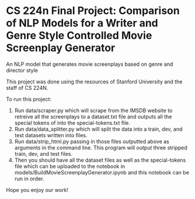 # CS 224n Final Project: Comparison of NLP Models for a Writer and Genre Style Controlled Movie Screenplay Generator

An NLP model that generates movie screenplays based on genre and director style

This project was done using the resources of Stanford University and the staff of CS 224N. 

To run this project:
1) Run data/scraper.py which will scrape from the IMSDB website to retreive all the screenplays to a dataset.txt file and outputs all the special tokens of <director name> <genre> into the special-tokens.txt file.
2) Run data/data_splitter.py which will split the data into a train, dev, and test datasets written into files.
3) Run data/strip_html.py passing in those files outputted above as arguments in the command line. This program will output three stripped train, dev, and test files. 
4) Then you should have all the dataset files as well as the special-tokens file which can be uploaded to the notebook in models/BuildMovieScreenplayGenerator.ipynb and this notebook can be run in order. 
  
Hope you enjoy our work!
